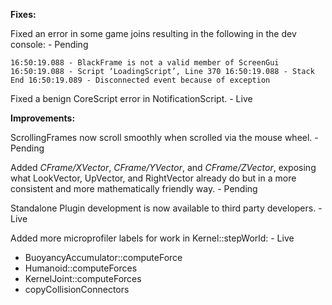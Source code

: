 **Fixes:**

Fixed an error in some game joins resulting in the following in the dev console: - Pending

    16:50:19.088 - BlackFrame is not a valid member of ScreenGui
    16:50:19.088 - Script ‘LoadingScript’, Line 370 16:50:19.088 - Stack
    End 16:50:19.089 - Disconnected event because of exception


Fixed a benign CoreScript error in NotificationScript. - Live

**Improvements:**

ScrollingFrames now scroll smoothly when scrolled via the mouse wheel. - Pending    
	
Added *CFrame/XVector*, *CFrame/YVector*, and *CFrame/ZVector*, exposing what LookVector, UpVector, and RightVector already do but in a more consistent and more mathematically friendly way. - Pending

Standalone Plugin development is now available to third party developers. - Live

Added more microprofiler labels for work in Kernel::stepWorld: - Live

   * BuoyancyAccumulator::computeForce
   * Humanoid::computeForces
   * KernelJoint::computeForces
   * copyCollisionConnectors


	


	

	

